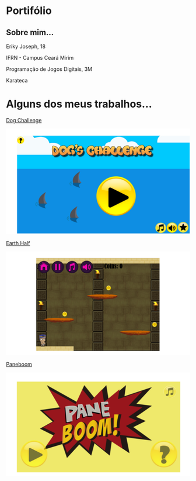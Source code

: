 # Portifólio

## Sobre mim...
Eriky Joseph, 18

IFRN - Campus Ceará Mirim 

Programação de Jogos Digitais, 3M 

Karateca 

# Alguns dos meus trabalhos... 

<a href="https://ruanaffff.github.io/CAOZINHOGUB/" target="_blank"> Dog Challenge </a>

![imagem](jogo.png)

<a href="https://hadssajordana7.github.io/earthhalf/" target="_blank"> Earth Half </a>

![imagem2](Jogo2.png)

<a href="https://hanzpeters.github.io/Paneboom/" target="_blank"> Paneboom </a>

![imagem3](Jogo3.png)





